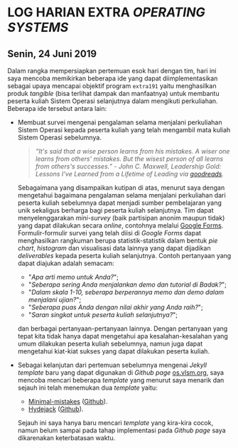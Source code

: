 # LOG HARIAN EXTRA *OPERATING SYSTEMS*
## Senin, 24 Juni 2019

Dalam rangka mempersiapkan pertemuan esok hari dengan tim, hari ini saya mencoba memikirkan beberapa ide yang dapat diimplementasikan sebagai upaya mencapai objektif program `extra191` yaitu menghasilkan produk *tangible* (bisa terlihat dampak dan manfaatnya) untuk membantu peserta kuliah Sistem Operasi selanjutnya dalam mengikuti perkuliahan. Beberapa ide tersebut antara lain:
- Membuat survei mengenai pengalaman selama menjalani perkuliahan Sistem Operasi kepada peserta kuliah yang telah mengambil mata kuliah Sistem Operasi sebelumnya.  

	> *“It's said that a wise person learns from his mistakes. A wiser one learns from others' mistakes. But the wisest person of all learns from others's successes.” - John C. Maxwell, Leadership Gold: Lessons I've Learned from a Lifetime of Leading via [goodreads](https://www.goodreads.com/quotes/729967).*  

	Sebagaimana yang disampaikan kutipan di atas, menurut saya dengan mengetahui bagaimana pengalaman selama menjalani perkuliahan dari peserta kuliah sebelumnya dapat menjadi sumber pembelajaran yang unik sekaligus berharga bagi peserta kuliah selanjutnya. Tim dapat menyelenggarakan *mini-survey* (baik partisipan anonim maupun tidak) yang dapat dilakukan secara *online*, contohnya melalui [Google Forms](https://docs.google.com/forms). Formulir-formulir survei yang telah diisi di *Google Forms* dapat menghasilkan rangkuman berupa statistik-statistik dalam bentuk *pie chart*, *histogram* dan visualisasi data lainnya yang dapat dijadikan *deliverables* kepada peserta kuliah selanjutnya. Contoh pertanyaan yang dapat diajukan adalah semacam:
	+ "*Apa arti memo untuk Anda?*";
	+ "*Seberapa sering Anda menjalankan demo dan tutorial di Badak?*";
	+ "*Dalam skala 1-10, seberapa berperannya memo dan demo dalam menjalani ujian?*";
	+ "*Seberapa puas Anda dengan nilai akhir yang Anda raih?*";
	+ "*Saran singkat untuk peserta kuliah selanjutnya?*";  

	dan berbagai pertanyaan-pertanyaan lainnya. Dengan pertanyaan yang tepat kita tidak hanya dapat mengetahui apa kesalahan-kesalahan yang umum dilakukan peserta kuliah sebelumnya, namun juga dapat mengetahui kiat-kiat sukses yang dapat dilakukan peserta kuliah.
- Sebagai kelanjutan dari pertemuan sebelumnya mengenai *Jekyll template* baru yang dapat digunakan di *Github page* [os.vlsm.org](os.vlsm.org), saya mencoba mencari beberapa *template* yang menurut saya menarik dan sejauh ini telah menemukan dua *template* yaitu:
	+ [Minimal-mistakes](https://mmistakes.github.io/minimal-mistakes/) ([Github](https://github.com/mmistakes/minimal-mistakes)).
	+ [Hydejack](https://hydejack.com/) ([Github](https://github.com/qwtel/hydejack)).  

	Sejauh ini saya hanya baru mencari *template* yang kira-kira cocok, namun belum sampai pada tahap implementasi pada *Github page* saya dikarenakan keterbatasan waktu.  

 


